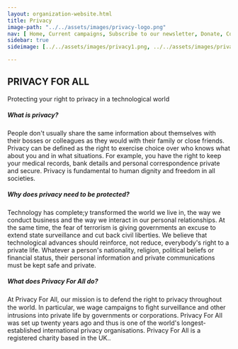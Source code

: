 ```yaml
---
layout: organization-website.html
title: Privacy
image-path: "../../assets/images/privacy-logo.png"
nav: [ Home, Current campaigns, Subscribe to our newsletter, Donate, Contact us]
sidebar: true
sideimage: [../../assets/images/privacy1.png, ../../assets/images/privacy2.png, ../../assets/images/privacy3.png, ../../assets/images/privacy4.png]

---
```

## PRIVACY FOR ALL

Protecting your right to privacy in a technological world

##### **What is privacy?**

People don't usually share the same information about themselves with their bosses or colleagues as they would with their family or close friends. Privacy can be defined as the right to exercise choice over who knows what about you and in what situations. For example, you have the right to keep your medical records, bank details and personal correspondence private and secure. Privacy is fundamental to human dignity and freedom in all societies.

##### **Why does privacy need to be protected?**

Technology has complete;y transformed the world we live in, the way we conduct business and the way we interact in our personal relationships. At the same time, the fear of terrorism is giving governments an excuse to extend state surveillance and cut back civil liberties. We believe that technological advances should reinforce, not reduce, everybody's right to a private life. Whatever a person's nationality, religion, political beliefs or financial status, their personal information and private communications must be kept safe and private.

##### **What does Privacy For All do?**

At Privacy For All, our mission is to defend the right to privacy throughout the world. In particular, we wage campaigns to ﬁght surveillance and other intrusions into private life by governments or corporations. Privacy For All was set up twenty years ago and thus is one of the world's longest-established international privacy organisations. Privacy For All is a registered charity based in the UK..
